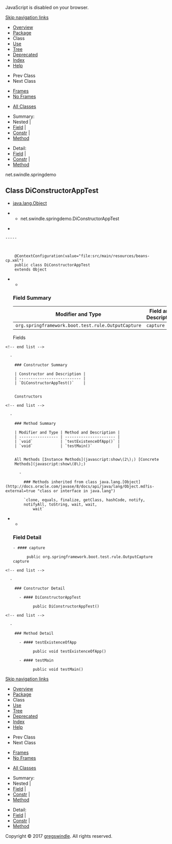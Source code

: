 JavaScript is disabled on your browser.

[Skip navigation
    links](#skip.navbar.top "Skip navigation links")

  - [Overview](../../../overview-summary.md)
  - [Package](package-summary.md)
  - Class
  - [Use](class-use/DiConstructorAppTest.md)
  - [Tree](package-tree.md)
  - [Deprecated](../../../deprecated-list.md)
  - [Index](../../../index-all.md)
  - [Help](../../../help-doc.md)

<!-- end list -->

  - Prev Class
  - Next Class

<!-- end list -->

  - [Frames](../../../index.md?net/swindle/springdemo/DiConstructorAppTest.md)
  - [No Frames](DiConstructorAppTest.md)

<!-- end list -->

  - [All Classes](../../../allclasses-noframe.md)

<!-- end list -->

  - Summary: 
  - Nested | 
  - [Field](#field.summary) | 
  - [Constr](#constructor.summary) | 
  - [Method](#method.summary)

<!-- end list -->

  - Detail: 
  - [Field](#field.detail) | 
  - [Constr](#constructor.detail) | 
  - [Method](#method.detail)

net.swindle.springdemo

## Class DiConstructorAppTest

  - [java.lang.Object](http://docs.oracle.com/javase/8/docs/api/java/lang/Object.md?is-external=true "class or interface in java.lang")

  -   - net.swindle.springdemo.DiConstructorAppTest

<!-- end list -->

  - 
    
    -----
    
      
    
        @ContextConfiguration(value="file:src/main/resources/beans-cp.xml")
        public class DiConstructorAppTest
        extends Object

<!-- end list -->

  -   - 
        
        ### Field Summary
        
        | Modifier and Type                                  | Field and Description |
        | -------------------------------------------------- | --------------------- |
        | `org.springframework.boot.test.rule.OutputCapture` | `capture`             |
        

        Fields 
    
    <!-- end list -->
    
      - 
        
        ### Constructor Summary
        
        | Constructor and Description |
        | --------------------------- |
        | `DiConstructorAppTest()`    |
        

        Constructors 
    
    <!-- end list -->
    
      - 
        
        ### Method Summary
        
        | Modifier and Type | Method and Description |
        | ----------------- | ---------------------- |
        | `void`            | `testExistenceOfApp()` |
        | `void`            | `testMain()`           |
        

        All Methods [Instance Methods](javascript:show\(2\);) [Concrete
        Methods](javascript:show\(8\);) 
        
          - 
            
            ### Methods inherited from class java.lang.[Object](http://docs.oracle.com/javase/8/docs/api/java/lang/Object.md?is-external=true "class or interface in java.lang")
            
            `clone, equals, finalize, getClass, hashCode, notify,
            notifyAll, toString, wait, wait,
                wait`

<!-- end list -->

  -   - 
        
        ### Field Detail
        
          - #### capture
            
                public org.springframework.boot.test.rule.OutputCapture capture
    
    <!-- end list -->
    
      - 
        
        ### Constructor Detail
        
          - #### DiConstructorAppTest
            
                public DiConstructorAppTest()
    
    <!-- end list -->
    
      - 
        
        ### Method Detail
        
          - #### testExistenceOfApp
            
                public void testExistenceOfApp()
        
          - #### testMain
            
                public void testMain()

[Skip navigation
    links](#skip.navbar.bottom "Skip navigation links")

  - [Overview](../../../overview-summary.md)
  - [Package](package-summary.md)
  - Class
  - [Use](class-use/DiConstructorAppTest.md)
  - [Tree](package-tree.md)
  - [Deprecated](../../../deprecated-list.md)
  - [Index](../../../index-all.md)
  - [Help](../../../help-doc.md)

<!-- end list -->

  - Prev Class
  - Next Class

<!-- end list -->

  - [Frames](../../../index.md?net/swindle/springdemo/DiConstructorAppTest.md)
  - [No Frames](DiConstructorAppTest.md)

<!-- end list -->

  - [All Classes](../../../allclasses-noframe.md)

<!-- end list -->

  - Summary: 
  - Nested | 
  - [Field](#field.summary) | 
  - [Constr](#constructor.summary) | 
  - [Method](#method.summary)

<!-- end list -->

  - Detail: 
  - [Field](#field.detail) | 
  - [Constr](#constructor.detail) | 
  - [Method](#method.detail)

Copyright © 2017 [gregswindle](https://github.com/gregswindle). All
rights reserved.

